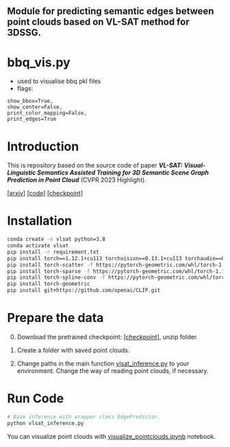 ## Module for predicting semantic edges between point clouds based on VL-SAT method for 3DSSG.

# bbq_vis.py
* used to visualise bbq pkl files
* flags:
```
show_bbox=True,
show_center=False, 
print_color_mapping=False,
print_edges=True
```

# Introduction
This is repository based on the source code of paper **_VL-SAT: Visual-Linguistic Semantics Assisted Training for 3D Semantic Scene Graph Prediction in Point Cloud_** (CVPR 2023 Highlight).

[[arxiv]](https://arxiv.org/pdf/2303.14408.pdf)  [[code]](https://github.com/wz7in/CVPR2023-VLSAT)  [[checkpoint]](https://drive.google.com/file/d/1_C-LXRlSobupApb-JsajKG5oxKnfKgdx/view?usp=sharing)

# Installation
```bash
conda create -n vlsat python=3.8
conda activate vlsat
pip install -r requirement.txt
pip install torch==1.12.1+cu113 torchvision==0.13.1+cu113 torchaudio==0.12.1 --extra-index-url https://download.pytorch.org/whl/cu113
pip install torch-scatter -f https://pytorch-geometric.com/whl/torch-1.12.1+cu113.html
pip install torch-sparse -f https://pytorch-geometric.com/whl/torch-1.12.1+cu113.html
pip install torch-spline-conv -f https://pytorch-geometric.com/whl/torch-1.12.1+cu113.html
pip install torch-geometric
pip install git+https://github.com/openai/CLIP.git
```
# Prepare the data

0. Download the pretrained checkpoint: [[checkpoint]](https://drive.google.com/file/d/1_C-LXRlSobupApb-JsajKG5oxKnfKgdx/view?usp=sharing), unzip folder.

1. Create a folder with saved point clouds.

2. Change paths in the main function [vlsat_inference.py](vlsat_inference.py) to your environment. Change the way of reading point clouds, if necessary.

# Run Code
```bash
# Base inference with wrapper class EdgePredictor.
python vlsat_inference.py
```

You can visualize point clouds with [visualize_pointclouds.ipynb](visualize_pointclouds.ipynb) notebook.